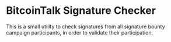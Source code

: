 # BitcoinTalk Signature Checker

This is a small utility to check signatures from all signature bounty campaign participants, in order to validate their participation.